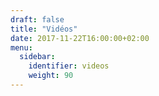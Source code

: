 ```yaml
---
draft: false
title: "Vidéos"
date: 2017-11-22T16:00:00+02:00
menu:
  sidebar:
    identifier: videos
    weight: 90
---
```

